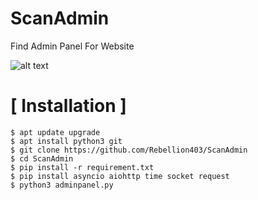 # ScanAdmin
Find Admin Panel For Website 


![alt text](https://img.shields.io/badge/Python-3-green.svg)

# [ Installation ]
```
$ apt update upgrade
$ apt install python3 git
$ git clone https://github.com/Rebellion403/ScanAdmin 
$ cd ScanAdmin
$ pip install -r requirement.txt
$ pip install asyncio aiohttp time socket request
$ python3 adminpanel.py
```
